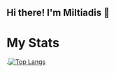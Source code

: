 ## Hi there! I'm Miltiadis 👋

# My Stats
.[![Top Langs](https://github-readme-stats.vercel.app/api/top-langs/?username=miltiadiss&layout=compact)](https://github.com/miltiadiss-github-readme-stats)
